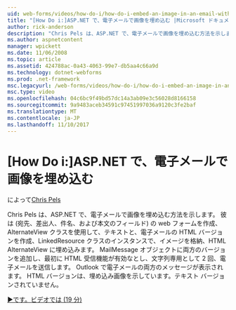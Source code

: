 ```yaml
---
uid: web-forms/videos/how-do-i/how-do-i-embed-an-image-in-an-email-with-aspnet
title: "[How Do i:]ASP.NET で、電子メールで画像を埋め込む |Microsoft ドキュメント"
author: rick-anderson
description: "Chris Pels は、ASP.NET で、電子メールで画像を埋め込む方法を示します。 彼は、(宛先、差出人、件名、および本文のフィールド) の web フォームを作成、AlternateView を使用しています."
ms.author: aspnetcontent
manager: wpickett
ms.date: 11/06/2008
ms.topic: article
ms.assetid: 424788ac-0a43-4063-99e7-db5aa4c66a9d
ms.technology: dotnet-webforms
ms.prod: .net-framework
msc.legacyurl: /web-forms/videos/how-do-i/how-do-i-embed-an-image-in-an-email-with-aspnet
msc.type: video
ms.openlocfilehash: 04c6bc9f49bd57dc14a3ab09e3c56028d8166158
ms.sourcegitcommit: 9a9483aceb34591c97451997036a9120c3fe2baf
ms.translationtype: MT
ms.contentlocale: ja-JP
ms.lasthandoff: 11/10/2017
---
```

<a name="how-do-i-embed-an-image-in-an-email-with-aspnet"></a>[How Do i:]ASP.NET で、電子メールで画像を埋め込む
====================
によって[Chris Pels](https://twitter.com/chrispels)

Chris Pels は、ASP.NET で、電子メールで画像を埋め込む方法を示します。 彼は (宛先、差出人、件名、および本文のフィールド) の web フォームを作成、AlternateView クラスを使用して、テキストと、電子メールの HTML バージョンを作成、LinkedResource クラスのインスタンスで、イメージを格納、HTML AlternateView に埋め込みます。 MailMessage オブジェクトに両方のバージョンを追加し、最初に HTML 受信機能が有効なとし、文字列専用として 2 回、電子メールを送信します。 Outlook で電子メールの両方のメッセージが表示されます。 HTML バージョンは、埋め込み画像を示しています。テキスト バージョンされていません。

[&#9654;です。ビデオでは (19 分)](https://channel9.msdn.com/Blogs/ASP-NET-Site-Videos/how-do-i-embed-an-image-in-an-email-with-aspnet)
